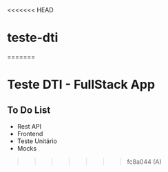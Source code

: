 <<<<<<< HEAD
# teste-dti
=======
# Teste DTI - FullStack App

## To Do List

- Rest API
- Frontend
- Teste Unitário
- Mocks
>>>>>>> fc8a044 (A)

